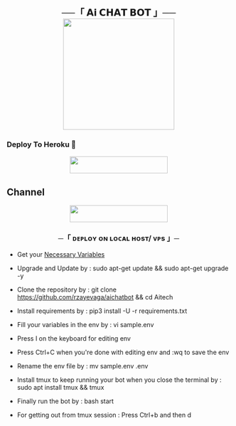 <h2 align="center">
         ──「 𝗔𝗶 𝗖𝗛𝗔𝗧 𝗕𝗢𝗧 」──




  </a>
  <a href="https://t.me/dmassistant">
    <img src="https://github.com/rzayevaga/aichatbot/blob/main/aichatbot.svg" width="250">
  </a><br>


### Deploy To Heroku 🚀

<p align="center"><a href="https://dashboard.heroku.com/new?template=https://github.com/rzayevaga/aitchatbot"> <img src="https://img.shields.io/badge/Deploy%20To%20Heroku-black?style=for-the-badge&logo=heroku" width="220" height="38.45"/></a></p>

 
## Channel

<p align="center"><a href="https://t.me/aitbots"> <img src="https://img.shields.io/badge/Support%20Channel-black?style=for-the-badge&logo=Telegram" width="220" height="38.5"/></a></p> 




<h3 align="center">
    ─「 ᴅᴇᴩʟᴏʏ ᴏɴ ʟᴏᴄᴀʟ ʜᴏsᴛ/ ᴠᴘs 」─
</h3>

- Get your [Necessary Variables](https://github.com/rzayevaga/aichatbot/blob/main/sample.env)

- Upgrade and Update by : sudo apt-get update && sudo apt-get upgrade -y
- Clone the repository by : git clone https://github.com/rzayevaga/aichatbot && cd Aitech
- Install requirements by : pip3 install -U -r requirements.txt
- Fill your variables in the env by : vi sample.env
- Press I on the keyboard for editing env
- Press Ctrl+C when you're done with editing env and :wq to save the env
- Rename the env file by : mv sample.env .env
- Install tmux to keep running your bot when you close the terminal by : sudo apt install tmux && tmux
- Finally run the bot by : bash start
- For getting out from tmux session : Press Ctrl+b and then d
